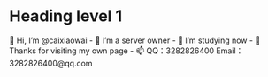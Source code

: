 <h1>Heading level 1</h1>	👋 Hi, I’m @caixiaowai
- 👀 I’m a server owner
- 🌱 I’m studying now
- 💞️ Thanks for visiting my own page
- 📫 QQ：3282826400 Email：3282826400@qq.com

<!---
caixiaowai/caixiaowai is a ✨ special ✨ repository because its `README.md` (this file) appears on your GitHub profile.
You can click the Preview link to take a look at your changes.
--->

